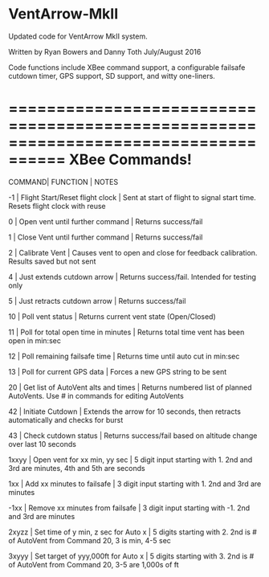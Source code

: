 # VentArrow-MkII

Updated code for VentArrow MkII system.  

Written by Ryan Bowers and Danny Toth July/August 2016

Code functions include XBee command support, a configurable failsafe cutdown timer, GPS support, SD support, and witty one-liners.

====================================================================================
XBee Commands!
====================================================================================
COMMAND|              FUNCTION               | NOTES 

-1     | Flight Start/Reset flight clock     | Sent at start of flight to signal start time. Resets flight clock with reuse
  
0      | Open vent until further command     | Returns success/fail

1      | Close Vent until further command    | Returns success/fail

2	   | Calibrate Vent						 | Causes vent to open and close for feedback calibration. Results saved but not sent

4      | Just extends cutdown arrow          | Returns success/fail. Intended for testing only

5      | Just retracts cutdown arrow         | Returns success/fail

10     | Poll vent status                    | Returns current vent state (Open/Closed)

11     | Poll for total open time in minutes | Returns total time vent has been open in min:sec

12     | Poll remaining failsafe time        | Returns time until auto cut in min:sec

13	   | Poll for current GPS data			 | Forces a new GPS string to be sent

20	   | Get list of AutoVent alts and times | Returns numbered list of planned AutoVents. Use # in commands for editing AutoVents

42     | Initiate Cutdown					 | Extends the arrow for 10 seconds, then retracts automatically and checks for burst

43     | Check cutdown status                | Returns success/fail based on altitude change over last 10 seconds

1xxyy  | Open vent for xx min, yy sec		 | 5 digit input starting with 1. 2nd and 3rd are minutes, 4th and 5th are seconds

1xx    | Add xx minutes to failsafe          | 3 digit input starting with 1. 2nd and 3rd are minutes

-1xx   | Remove xx minutes from failsafe     | 3 digit input starting with -1. 2nd and 3rd are minutes

2xyzz  | Set time of y min, z sec for Auto x | 5 digits starting with 2. 2nd is # of AutoVent from Command 20, 3 is min, 4-5 sec

3xyyy  | Set target of yyy,000ft for Auto x	 | 5 digits starting with 3. 2nd is # of AutoVent from Command 20, 3-5 are 1,000s of ft